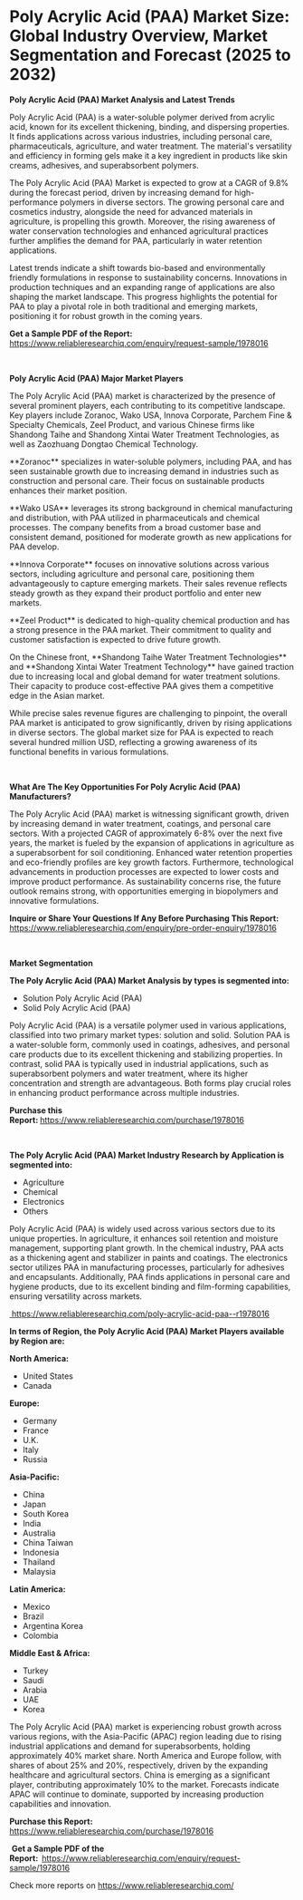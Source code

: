 <p><h1>Poly Acrylic Acid (PAA) Market Size: Global Industry Overview, Market Segmentation and Forecast (2025 to 2032)</h1></p><p><strong>Poly Acrylic Acid (PAA) Market Analysis and Latest Trends</strong></p>
<p><p>Poly Acrylic Acid (PAA) is a water-soluble polymer derived from acrylic acid, known for its excellent thickening, binding, and dispersing properties. It finds applications across various industries, including personal care, pharmaceuticals, agriculture, and water treatment. The material's versatility and efficiency in forming gels make it a key ingredient in products like skin creams, adhesives, and superabsorbent polymers.</p><p>The Poly Acrylic Acid (PAA) Market is expected to grow at a CAGR of 9.8% during the forecast period, driven by increasing demand for high-performance polymers in diverse sectors. The growing personal care and cosmetics industry, alongside the need for advanced materials in agriculture, is propelling this growth. Moreover, the rising awareness of water conservation technologies and enhanced agricultural practices further amplifies the demand for PAA, particularly in water retention applications.</p><p>Latest trends indicate a shift towards bio-based and environmentally friendly formulations in response to sustainability concerns. Innovations in production techniques and an expanding range of applications are also shaping the market landscape. This progress highlights the potential for PAA to play a pivotal role in both traditional and emerging markets, positioning it for robust growth in the coming years.</p></p>
<p><strong>Get a Sample PDF of the Report:&nbsp;</strong> <a href="https://www.reliableresearchiq.com/enquiry/request-sample/1978016?utm_campaign=1834&utm_medium=2&utm_source=Github&utm_content=ia&utm_term=04022025&utm_id=poly-acrylic-acid-paa">https://www.reliableresearchiq.com/enquiry/request-sample/1978016</a></p>
<p>&nbsp;</p>
<p><strong>Poly Acrylic Acid (PAA) Major Market Players</strong></p>
<p><p>The Poly Acrylic Acid (PAA) market is characterized by the presence of several prominent players, each contributing to its competitive landscape. Key players include Zoranoc, Wako USA, Innova Corporate, Parchem Fine & Specialty Chemicals, Zeel Product, and various Chinese firms like Shandong Taihe and Shandong Xintai Water Treatment Technologies, as well as Zaozhuang Dongtao Chemical Technology.</p><p>**Zoranoc** specializes in water-soluble polymers, including PAA, and has seen sustainable growth due to increasing demand in industries such as construction and personal care. Their focus on sustainable products enhances their market position.</p><p>**Wako USA** leverages its strong background in chemical manufacturing and distribution, with PAA utilized in pharmaceuticals and chemical processes. The company benefits from a broad customer base and consistent demand, positioned for moderate growth as new applications for PAA develop.</p><p>**Innova Corporate** focuses on innovative solutions across various sectors, including agriculture and personal care, positioning them advantageously to capture emerging markets. Their sales revenue reflects steady growth as they expand their product portfolio and enter new markets.</p><p>**Zeel Product** is dedicated to high-quality chemical production and has a strong presence in the PAA market. Their commitment to quality and customer satisfaction is expected to drive future growth.</p><p>On the Chinese front, **Shandong Taihe Water Treatment Technologies** and **Shandong Xintai Water Treatment Technology** have gained traction due to increasing local and global demand for water treatment solutions. Their capacity to produce cost-effective PAA gives them a competitive edge in the Asian market.</p><p>While precise sales revenue figures are challenging to pinpoint, the overall PAA market is anticipated to grow significantly, driven by rising applications in diverse sectors. The global market size for PAA is expected to reach several hundred million USD, reflecting a growing awareness of its functional benefits in various formulations.</p></p>
<p>&nbsp;</p>
<p><strong>What Are The Key Opportunities For Poly Acrylic Acid (PAA) Manufacturers?</strong></p>
<p><p>The Poly Acrylic Acid (PAA) market is witnessing significant growth, driven by increasing demand in water treatment, coatings, and personal care sectors. With a projected CAGR of approximately 6-8% over the next five years, the market is fueled by the expansion of applications in agriculture as a superabsorbent for soil conditioning. Enhanced water retention properties and eco-friendly profiles are key growth factors. Furthermore, technological advancements in production processes are expected to lower costs and improve product performance. As sustainability concerns rise, the future outlook remains strong, with opportunities emerging in biopolymers and innovative formulations.</p></p>
<p><strong>Inquire or Share Your Questions If Any Before Purchasing This Report:</strong> <a href="https://www.reliableresearchiq.com/enquiry/pre-order-enquiry/1978016?utm_campaign=1834&utm_medium=2&utm_source=Github&utm_content=ia&utm_term=04022025&utm_id=poly-acrylic-acid-paa">https://www.reliableresearchiq.com/enquiry/pre-order-enquiry/1978016</a></p>
<p>&nbsp;</p>
<p><strong>Market Segmentation</strong></p>
<p><strong>The Poly Acrylic Acid (PAA) Market Analysis by types is segmented into:</strong></p>
<p><ul><li>Solution Poly Acrylic Acid (PAA)</li><li>Solid Poly Acrylic Acid (PAA)</li></ul></p>
<p><p>Poly Acrylic Acid (PAA) is a versatile polymer used in various applications, classified into two primary market types: solution and solid. Solution PAA is a water-soluble form, commonly used in coatings, adhesives, and personal care products due to its excellent thickening and stabilizing properties. In contrast, solid PAA is typically used in industrial applications, such as superabsorbent polymers and water treatment, where its higher concentration and strength are advantageous. Both forms play crucial roles in enhancing product performance across multiple industries.</p></p>
<p><strong>Purchase this Report:&nbsp;</strong><a href="https://www.reliableresearchiq.com/purchase/1978016?utm_campaign=1834&utm_medium=2&utm_source=Github&utm_content=ia&utm_term=04022025&utm_id=poly-acrylic-acid-paa">https://www.reliableresearchiq.com/purchase/1978016</a></p>
<p>&nbsp;</p>
<p><strong>The Poly Acrylic Acid (PAA) Market Industry Research by Application is segmented into:</strong></p>
<p><ul><li>Agriculture</li><li>Chemical</li><li>Electronics</li><li>Others</li></ul></p>
<p><p>Poly Acrylic Acid (PAA) is widely used across various sectors due to its unique properties. In agriculture, it enhances soil retention and moisture management, supporting plant growth. In the chemical industry, PAA acts as a thickening agent and stabilizer in paints and coatings. The electronics sector utilizes PAA in manufacturing processes, particularly for adhesives and encapsulants. Additionally, PAA finds applications in personal care and hygiene products, due to its excellent binding and film-forming capabilities, ensuring versatility across markets.</p></p>
<p><a href="https://www.reliableresearchiq.com/poly-acrylic-acid-paa--r1978016?utm_campaign=1834&utm_medium=2&utm_source=Github&utm_content=ia&utm_term=04022025&utm_id=poly-acrylic-acid-paa">&nbsp;https://www.reliableresearchiq.com/poly-acrylic-acid-paa--r1978016</a></p>
<p><strong>In terms of Region, the Poly Acrylic Acid (PAA) Market Players available by Region are:</strong></p>
<p>
    <p> <strong> North America: </strong>
        <ul>
            <li>United States</li>
            <li>Canada</li>
        </ul>
        </p> 
    <p> <strong> Europe: </strong>
        <ul>
            <li>Germany</li>
            <li>France</li>
            <li>U.K.</li>
            <li>Italy</li>
            <li>Russia</li>
        </ul>
        </p> 
    <p> <strong> Asia-Pacific: </strong>
        <ul>
            <li>China</li>
            <li>Japan</li>
            <li>South Korea</li>
            <li>India</li>
            <li>Australia</li>
            <li>China Taiwan</li>
            <li>Indonesia</li>
            <li>Thailand</li>
            <li>Malaysia</li>
        </ul>
        </p> 
    <p> <strong> Latin America: </strong>
        <ul>
            <li>Mexico</li>
            <li>Brazil</li>
            <li>Argentina Korea</li>
            <li>Colombia</li>
        </ul>
        </p> 
    <p> <strong> Middle East & Africa: </strong>
        <ul>
            <li>Turkey</li>
            <li>Saudi</li>
            <li>Arabia</li>
            <li>UAE</li>
            <li>Korea</li>
        </ul>
    </p>
    </p>
<p><p>The Poly Acrylic Acid (PAA) market is experiencing robust growth across various regions, with the Asia-Pacific (APAC) region leading due to rising industrial applications and demand for superabsorbents, holding approximately 40% market share. North America and Europe follow, with shares of about 25% and 20%, respectively, driven by the expanding healthcare and agricultural sectors. China is emerging as a significant player, contributing approximately 10% to the market. Forecasts indicate APAC will continue to dominate, supported by increasing production capabilities and innovation.</p></p>
<p><strong>Purchase this Report: </strong><a href="https://www.reliableresearchiq.com/purchase/1978016?utm_campaign=1834&utm_medium=2&utm_source=Github&utm_content=ia&utm_term=04022025&utm_id=poly-acrylic-acid-paa">https://www.reliableresearchiq.com/purchase/1978016</a></p>
<p>&nbsp;<strong>Get a Sample PDF of the Report:&nbsp;&nbsp;</strong><a href="https://www.reliableresearchiq.com/enquiry/request-sample/1978016?utm_campaign=1834&utm_medium=2&utm_source=Github&utm_content=ia&utm_term=04022025&utm_id=poly-acrylic-acid-paa">https://www.reliableresearchiq.com/enquiry/request-sample/1978016</a></p>
<p><strong></strong></p>
<p>Check more reports on <a href="https://www.reliableresearchiq.com/?utm_campaign=1834&utm_medium=2&utm_source=Github&utm_content=ia&utm_term=04022025&utm_id=poly-acrylic-acid-paa">https://www.reliableresearchiq.com/</a></p>
